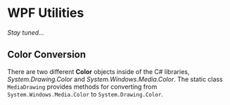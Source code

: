 # WPF Utilities

*Stay tuned...*

## Color Conversion

There are two different **Color** objects inside of the C# libraries, *System.Drawing.Color* and *System.Windows.Media.Color*. The static class `MediaDrawing` provides methods for converting from `System.Windows.Media.Color` to `System.Drawing.Color`.
